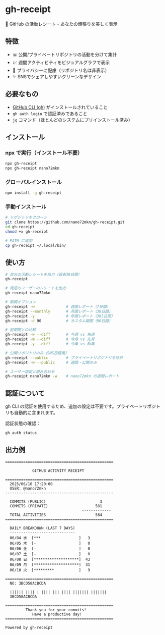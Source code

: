 # gh-receipt

🧾 GitHub の活動レシート - あなたの頑張りを美しく表示

## 特徴

- 📊 公開/プライベートリポジトリの活動を分けて集計
- 📈 週間アクティビティをビジュアルグラフで表示
- 🔐 プライバシーに配慮（リポジトリ名は非表示）
- ✨ SNSでシェアしやすいクリーンなデザイン

## 必要なもの

- [GitHub CLI (gh)](https://cli.github.com/) がインストールされていること
- `gh auth login` で認証済みであること
- `jq` コマンド（ほとんどのシステムにプリインストール済み）

## インストール

### npx で実行（インストール不要）
```bash
npx gh-receipt
npx gh-receipt nano72mkn
```

### グローバルインストール
```bash
npm install -g gh-receipt
```

### 手動インストール
```bash
# リポジトリをクローン
git clone https://github.com/nano72mkn/gh-receipt.git
cd gh-receipt
chmod +x gh-receipt

# PATH に追加
cp gh-receipt ~/.local/bin/
```

## 使い方

```bash
# 自分の活動レシートを出力（過去30日間）
gh-receipt

# 特定のユーザーのレシートを出力
gh-receipt nano72mkn

# 期間オプション
gh-receipt -w              # 週間レポート（7日間）
gh-receipt --monthly       # 月間レポート（30日間）  
gh-receipt -y              # 年間レポート（365日間）
gh-receipt -d 90           # カスタム期間（90日間）

# 前期間との比較
gh-receipt -w --diff       # 今週 vs 先週
gh-receipt -m --diff       # 今月 vs 先月
gh-receipt -y --diff       # 今年 vs 昨年

# 公開リポジトリのみ（SNS投稿用）
gh-receipt --public        # プライベートリポジトリを除外
gh-receipt -w --public     # 週間・公開のみ

# ユーザー指定と組み合わせ
gh-receipt nano72mkn -w    # nano72mkn の週間レポート
```

## 認証について

gh CLI の認証を使用するため、追加の設定は不要です。プライベートリポジトリも自動的に含まれます。

認証状態の確認：
```bash
gh auth status
```

## 出力例

```
================================================
                                                
            GITHUB ACTIVITY RECEIPT             
                                                
================================================
  2025/06/10 17:20:00                    
  USER: @nano72mkn                           
------------------------------------------------
                                                
  COMMITS (PUBLIC)                        3
  COMMITS (PRIVATE)                     581
                                  ------------- 
  TOTAL ACTIVITIES                      584
================================================
                                                
  DAILY BREAKDOWN (LAST 7 DAYS)                
  -----------------------------                
  06/04 水  [***                 ]   3
  06/05 木  [-                   ]   0
  06/06 金  [-                   ]   0
  06/07 土  [-                   ]   0
  06/08 日  [********************]  43
  06/09 月  [********************]  31
  06/10 火  [*********           ]   9
                                                
================================================
  NO: 3BCD58ACBCDA                             
                                                
  |||||| |||| | |||| ||| |||| ||||||| |||||||  
  3BCD58ACBCDA                                  
                                                
================================================
         Thank you for your commits!            
            Have a productive day!              
================================================

Powered by gh-receipt
```